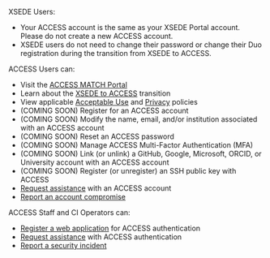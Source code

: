 XSEDE Users:
* Your ACCESS account is the same as your XSEDE Portal account. Please do not create a new ACCESS account.
* XSEDE users do not need to change their password or change their Duo registration during the transition from XSEDE to ACCESS.

ACCESS Users can:
* Visit the [ACCESS MATCH Portal](https://amp.ci/)
* Learn about the [XSEDE to ACCESS](https://www.xsede.org/advancetoaccess) transition
* View applicable [Acceptable Use](/aup) and [Privacy](/privacy) policies
* (COMING SOON) Register for an ACCESS account
* (COMING SOON) Modify the name, email, and/or institution associated with an ACCESS account
* (COMING SOON) Reset an ACCESS password
* (COMING SOON) Manage ACCESS Multi-Factor Authentication (MFA)
* (COMING SOON) Link (or unlink) a GitHub, Google, Microsoft, ORCID, or University account with an ACCESS account
* (COMING SOON) Register (or unregister) an SSH public key with ACCESS
* [Request assistance](/help) with an ACCESS account
* [Report an account compromise](/security)

ACCESS Staff and CI Operators can:
* [Register a web application](/register-app) for ACCESS authentication
* [Request assistance](/help) with ACCESS authentication
* [Report a security incident](/security)
